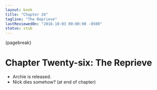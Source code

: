 ```yaml
---
layout: book
title: "Chapter 26"
tagline: "The Reprieve"
lastReviewedOn: "2016-10-03 00:00:00 -0500"
status: stub
---
```


{pagebreak}

# Chapter Twenty-six: The Reprieve

- Archie is released.
- Nick dies somehow? (at end of chapter)
